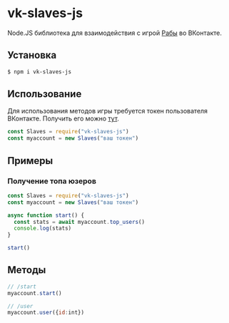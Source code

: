 # vk-slaves-js
Node.JS библиотека для взаимодействия с игрой [Рабы](https://vk.com/app7794757) во ВКонтакте.

## Установка
```bash
$ npm i vk-slaves-js
```

## Использование
Для использования методов игры требуется токен пользователя ВКонтакте. Получить его можно [тут](http://vkhost.github.io/).
```javascript
const Slaves = require("vk-slaves-js")
const myaccount = new Slaves("ваш токен")
```
## Примеры
### Получение топа юзеров
```javascript 
const Slaves = require("vk-slaves-js")
const myaccount = new Slaves("ваш токен")

async function start() {
  const stats = await myaccount.top_users()
  console.log(stats)
}

start()
```

## Методы
```javascript
// /start
myaccount.start()

// /user
myaccount.user({id:int})
```
